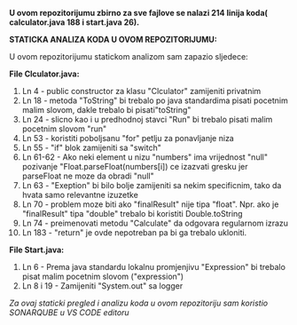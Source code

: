 **U ovom repozitorijumu zbirno za sve fajlove se nalazi 214 linija koda( calculator.java 188 i start.java 26).**



**STATICKA ANALIZA KODA U OVOM REPOZITORIJUMU:**


U ovom repozitorijumu statickom analizom sam zapazio sljedece:

**File Clculator.java:**

1. Ln 4 - public constructor za klasu "Clculator" zamijeniti privatnim
2. Ln 18 - metoda "ToString" bi trebalo po java standardima pisati pocetnim malim slovom, dakle trebalo bi pisati"toString"
3. Ln 24 - slicno kao i u predhodnoj stavci "Run" bi trebalo pisati malim pocetnim slovom "run"
4. Ln 53 - koristiti poboljsanu "for" petlju za ponavljanje niza 
5. Ln 55 - "if" blok zamijeniti sa "switch"
6. Ln  61-62 - Ako neki element u nizu "numbers" ima vrijednost "null" pozivanje "Float.parseFloat(numbers[i]) ce izazvati gresku jer parseFloat ne moze da obradi "null"
7. Ln 63 - "Exeption" bi bilo bolje zamijeniti sa nekim specificnim, tako da hvata samo relevantne izuzetke
8. Ln 70 - problem moze biti ako "finalResult" nije tipa "float". Npr. ako je "finalResult" tipa "double" trebalo bi koristiti Double.toString
9. Ln 74 - preimenovati metodu "Calculate" da odgovara regularnom izrazu
10. Ln 183 - "return" je ovde nepotreban pa bi ga trebalo ukloniti.

**File Start.java:**

1. Ln 6 - Prema java standardu lokalnu promjenjivu "Expression" bi trebalo pisat malim pocetnim slovom ("expression")
2. Ln 8 i 19 - Zamijeniti "System.out" sa logger


*Za ovaj staticki pregled i analizu koda u ovom repozitoriju sam koristio SONARQUBE u VS CODE editoru*
